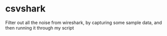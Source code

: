 # csvshark
Filter out all the noise from wireshark, by capturing some sample data, and then running it through my script

